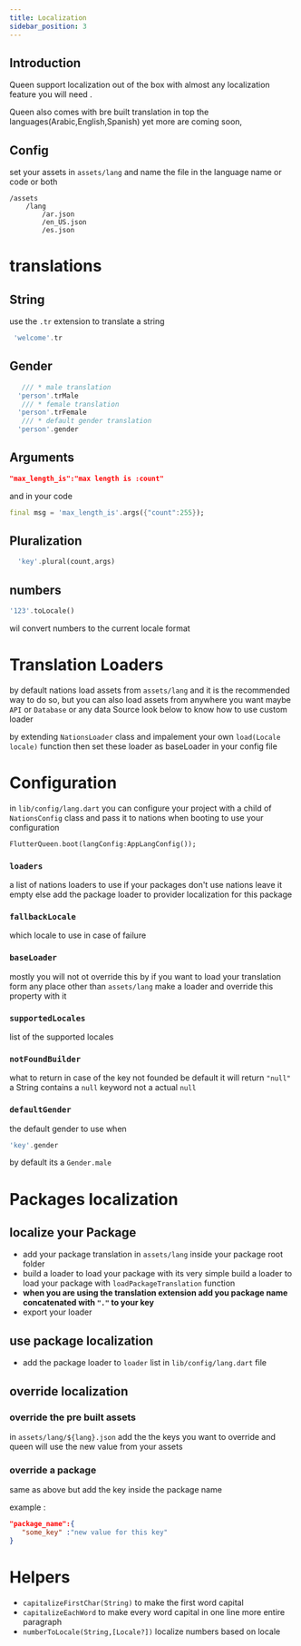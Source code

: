 ```yaml
---
title: Localization
sidebar_position: 3
---
```


## Introduction

Queen support localization out of the box with almost any localization feature you will need .

Queen also comes with bre built translation in top the languages(Arabic,English,Spanish) yet more are coming soon,

## Config

set your assets in `assets/lang` and name the file in the language name or code or both

```
/assets
    /lang
        /ar.json
        /en_US.json
        /es.json
```

# translations

## String

use the `.tr` extension to translate a string

```dart
 'welcome'.tr
```

## Gender

```dart
   /// * male translation
  'person'.trMale
   /// * female translation
  'person'.trFemale
   /// * default gender translation
  'person'.gender
```

## Arguments

```json
"max_length_is":"max length is :count"
```

and in your code

```dart
final msg = 'max_length_is'.args({"count":255});
```

## Pluralization

```dart
  'key'.plural(count,args)
```

## numbers

```dart
'123'.toLocale()
```

wil convert numbers to the current locale format

# Translation Loaders

by default nations load assets from `assets/lang` and it is the recommended way to do so,
but you can also load assets from anywhere you want maybe `API` or `Database` or any data Source look below to know how to use custom loader

by extending `NationsLoader` class and impalement your own `load(Locale locale)` function
then set these loader as baseLoader in your config file

# Configuration

in `lib/config/lang.dart` you can configure your project with a child of `NationsConfig` class
and pass it to nations when booting to use your configuration

```dart
FlutterQueen.boot(langConfig:AppLangConfig());
```

### `loaders`

a list of nations loaders to use
if your packages don't use nations leave it empty else add the package loader to provider localization for this package

### `fallbackLocale`

which locale to use in case of failure

### `baseLoader`

mostly you will not ot override this by if you want to load your translation form any place other than `assets/lang` make a loader and override this property with it

### `supportedLocales`

list of the supported locales

### `notFoundBuilder`

what to return in case of the key not founded be default it will return `"null"` a String contains a `null` keyword not a actual `null`

### `defaultGender`

the default gender to use when

```dart
'key'.gender
```

by default its a `Gender.male`

# Packages localization

## localize your Package

- add your package translation in `assets/lang` inside your package root folder
- build a loader to load your package with its very simple build a loader to load your package with `loadPackageTranslation` function
- **when you are using the translation extension add you package name concatenated with `"."` to your key**
- export your loader

## use package localization

- add the package loader to `loader` list in `lib/config/lang.dart` file

## override localization

### override the pre built assets

in `assets/lang/${lang}.json` add the the keys you want to override and queen will use the new value from your assets

### override a package

same as above but add the key inside the package name

example :

```json
"package_name":{
   "some_key" :"new value for this key"
}
```

# Helpers

- `capitalizeFirstChar(String)` to make the first word capital
- `capitalizeEachWord` to make every word capital in one line more entire paragraph
- `numberToLocale(String,[Locale?])` localize numbers based on locale
